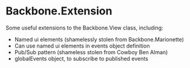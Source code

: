 # Backbone.Extension

Some useful extensions to the Backbone.View class, including:

* Named ui elements (shamelessly stolen from Backbone.Marionette)
* Can use named ui elements in events object definition
* Pub/Sub pattern (shameless stolen from Cowboy Ben Alman)
* globalEvents object, to subscribe to published events
